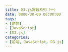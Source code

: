 ```yaml
---
title: D3.js實戰系列（一）
date: 0000-00-00 00:00:00
tags:
- [前端]
- [JavaScript]
- [D3.js]
categories: 
- [前端, JavaScript, D3.js]
---
```

